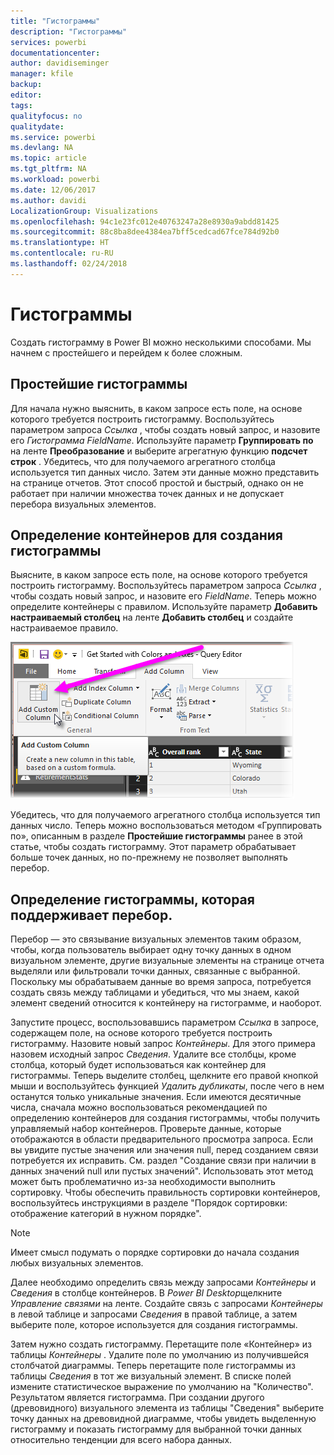 ```yaml
---
title: "Гистограммы"
description: "Гистограммы"
services: powerbi
documentationcenter: 
author: davidiseminger
manager: kfile
backup: 
editor: 
tags: 
qualityfocus: no
qualitydate: 
ms.service: powerbi
ms.devlang: NA
ms.topic: article
ms.tgt_pltfrm: NA
ms.workload: powerbi
ms.date: 12/06/2017
ms.author: davidi
LocalizationGroup: Visualizations
ms.openlocfilehash: 94c1e23fc012e40763247a28e8930a9abdd81425
ms.sourcegitcommit: 88c8ba8dee4384ea7bff5cedcad67fce784d92b0
ms.translationtype: HT
ms.contentlocale: ru-RU
ms.lasthandoff: 02/24/2018
---
```

# <a name="histograms"></a>Гистограммы
Создать гистограмму в Power BI можно несколькими способами. Мы начнем с простейшего и перейдем к более сложным.

## <a name="simple-histograms"></a>Простейшие гистограммы
Для начала нужно выяснить, в каком запросе есть поле, на основе которого требуется построить гистограмму.  Воспользуйтесь параметром запроса *Ссылка* , чтобы создать новый запрос, и назовите его *Гистограмма FieldName*. Используйте параметр **Группировать по** на ленте **Преобразование** и выберите агрегатную функцию **подсчет строк** . Убедитесь, что для получаемого агрегатного столбца используется тип данных число. Затем эти данные можно представить на странице отчетов. Этот способ простой и быстрый, однако он не работает при наличии множества точек данных и не допускает перебора визуальных элементов.

## <a name="defining-buckets-to-build-a-histogram"></a>Определение контейнеров для создания гистограммы
Выясните, в каком запросе есть поле, на основе которого требуется построить гистограмму. Воспользуйтесь параметром запроса *Ссылка* , чтобы создать новый запрос, и назовите его *FieldName*.  Теперь можно определите контейнеры с правилом. Используйте параметр **Добавить настраиваемый столбец** на ленте **Добавить столбец** и создайте настраиваемое правило.

![](media/service-histograms/powerbi-service-histograms_1.png)

Убедитесь, что для получаемого агрегатного столбца используется тип данных число. Теперь можно воспользоваться методом «Группировать по», описанным в разделе **Простейшие гистограммы** ранее в этой статье, чтобы создать гистограмму. Этот параметр обрабатывает больше точек данных, но по-прежнему не позволяет выполнять перебор.

## <a name="defining-a-histogram-that-supports-brushing"></a>Определение гистограммы, которая поддерживает перебор.
Перебор — это связывание визуальных элементов таким образом, чтобы, когда пользователь выбирает одну точку данных в одном визуальном элементе, другие визуальные элементы на странице отчета выделяли или фильтровали точки данных, связанные с выбранной.  Поскольку мы обрабатываем данные во время запроса, потребуется создать связь между таблицами и убедиться, что мы знаем, какой элемент сведений относится к контейнеру на гистограмме, и наоборот.

Запустите процесс, воспользовавшись параметром *Ссылка* в запросе, содержащем поле, на основе которого требуется построить гистограмму.  Назовите новый запрос *Контейнеры*.  Для этого примера назовем исходный запрос *Сведения*.  Удалите все столбцы, кроме столбца, который будет использоваться как контейнер для гистограммы.  Теперь выделите столбец, щелкните его правой кнопкой мыши и воспользуйтесь функцией *Удалить дубликаты*, после чего в нем останутся только уникальные значения. Если имеются десятичные числа, сначала можно воспользоваться рекомендацией по определению контейнеров для создания гистограммы, чтобы получить управляемый набор контейнеров.  Проверьте данные, которые отображаются в области предварительного просмотра запроса. Если вы увидите пустые значения или значения null, перед созданием связи потребуется их исправить. См. раздел "Создание связи при наличии в данных значений null или пустых значений". Использовать этот метод может быть проблематично из-за необходимости выполнить сортировку. Чтобы обеспечить правильность сортировки контейнеров, воспользуйтесь инструкциями в разделе "Порядок сортировки: отображение категорий в нужном порядке". 

> [!NOTE]
> Имеет смысл подумать о порядке сортировки до начала создания любых визуальных элементов.   
> 
> 

Далее необходимо определить связь между запросами *Контейнеры* и *Сведения* в столбце контейнеров.  В *Power BI Desktop*щелкните *Управление связями* на ленте.  Создайте связь с запросами *Контейнеры* в левой таблице и запросами *Сведения* в правой таблице, а затем выберите поле, которое используется для создания гистограммы. 

Затем нужно создать гистограмму. Перетащите поле «Контейнер» из таблицы *Контейнеры* . Удалите поле по умолчанию из получившейся столбчатой диаграммы.  Теперь перетащите поле гистограммы из таблицы *Сведения* в тот же визуальный элемент. В списке полей измените статистическое выражение по умолчанию на "Количество". Результатом является гистограмма. При создании другого (древовидного) визуального элемента из таблицы "Сведения" выберите точку данных на древовидной диаграмме, чтобы увидеть выделенную гистограмму и показать гистограмму для выбранной точки данных относительно тенденции для всего набора данных.

